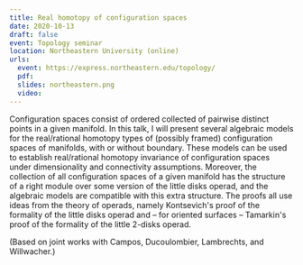```yaml
---
title: Real homotopy of configuration spaces
date: 2020-10-13
draft: false
event: Topology seminar
location: Northeastern University (online)
urls:
  event: https://express.northeastern.edu/topology/
  pdf:
  slides: northeastern.png
  video:
---
```


Configuration spaces consist of ordered collected of pairwise distinct points in a given manifold. In this talk, I will present several algebraic models for the real/rational homotopy types of (possibly framed) configuration spaces of manifolds, with or without boundary. These models can be used to establish real/rational homotopy invariance of configuration spaces under dimensionality and connectivity assumptions. Moreover, the collection of all configuration spaces of a given manifold has the structure of a right module over some version of the little disks operad, and the algebraic models are compatible with this extra structure. The proofs all use ideas from the theory of operads, namely Kontsevich's proof of the formality of the little disks operad and – for oriented surfaces – Tamarkin's proof of the formality of the little 2-disks operad.

(Based on joint works with Campos, Ducoulombier, Lambrechts, and Willwacher.)
